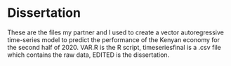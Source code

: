 # Dissertation
These are the files my partner and I used to create a vector autoregressive time-series model to predict the performance of the Kenyan economy for the second half of 2020. 
VAR.R is the R script, timeseriesfinal is a .csv file which contains the raw data, EDITED is the dissertation. 
